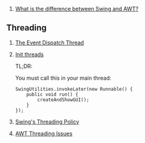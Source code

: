  1. [What is the difference between Swing and AWT?](https://stackoverflow.com/questions/408820/what-is-the-difference-between-swing-and-awt)

## Threading
 1. [The Event Dispatch Thread](https://docs.oracle.com/javase/tutorial/uiswing/concurrency/dispatch.html)
 2. [Init threads](https://docs.oracle.com/javase/tutorial/uiswing/concurrency/initial.html)
    
    TL;DR:
    
    You must call this in your main thread:
    
    ```
    SwingUtilities.invokeLater(new Runnable() {
        public void run() {
            createAndShowGUI();
        }
    });
    ```
 3. [Swing's Threading Policy](https://docs.oracle.com/en/java/javase/11/docs/api/java.desktop/javax/swing/package-summary.html#threading)
 4. [AWT Threading Issues](https://docs.oracle.com/en/java/javase/11/docs/api/java.desktop/java/awt/doc-files/AWTThreadIssues.html#ListenersThreads)
